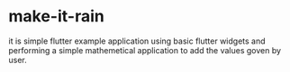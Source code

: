 # make-it-rain

it is simple flutter example application using basic flutter widgets and performing a simple mathemetical application to add the values goven by user.
